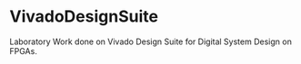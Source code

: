 # VivadoDesignSuite
Laboratory Work done on Vivado Design Suite for Digital System Design on FPGAs.

